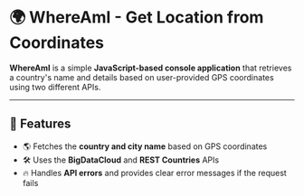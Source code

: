 # 🌍 WhereAmI - Get Location from Coordinates

**WhereAmI** is a simple **JavaScript-based console application** that retrieves a country's name and details based on user-provided GPS coordinates using two different APIs.

---

## 🚀 Features

- 🌎 Fetches the **country and city name** based on GPS coordinates
- 🛠️ Uses the **BigDataCloud** and **REST Countries** APIs
- 🔥 Handles **API errors** and provides clear error messages if the request fails
